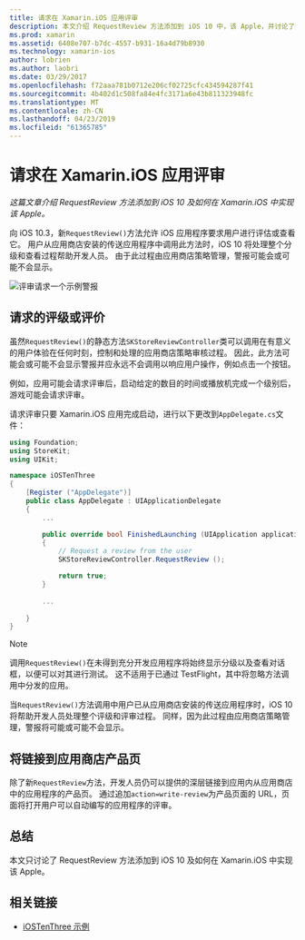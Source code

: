 ```yaml
---
title: 请求在 Xamarin.iOS 应用评审
description: 本文介绍 RequestReview 方法添加到 iOS 10 中，该 Apple，并讨论了如何在 Xamarin.iOS 中实现它。
ms.prod: xamarin
ms.assetid: 6408e707-b7dc-4557-b931-16a4d79b8930
ms.technology: xamarin-ios
author: lobrien
ms.author: laobri
ms.date: 03/29/2017
ms.openlocfilehash: f72aaa781b0712e206cf02725cfc434594287f41
ms.sourcegitcommit: 4b402d1c508fa84e4fc3171a6e43b811323948fc
ms.translationtype: MT
ms.contentlocale: zh-CN
ms.lasthandoff: 04/23/2019
ms.locfileid: "61365785"
---
```

# <a name="request-app-review-in-xamarinios"></a>请求在 Xamarin.iOS 应用评审

_这篇文章介绍 RequestReview 方法添加到 iOS 10 及如何在 Xamarin.iOS 中实现该 Apple。_

向 iOS 10.3，新`RequestReview()`方法允许 iOS 应用程序要求用户进行评估或查看它。 用户从应用商店安装的传送应用程序中调用此方法时，iOS 10 将处理整个分级和查看过程帮助开发人员。 由于此过程由应用商店策略管理，警报可能会或可能不会显示。

![](request-app-review-images/review01.png "评审请求一个示例警报")

## <a name="requesting-a-rating-or-review"></a>请求的评级或评价

虽然`RequestReview()`的静态方法`SKStoreReviewController`类可以调用在有意义的用户体验在任何时刻，控制和处理的应用商店策略审核过程。 因此，此方法可能会或可能不会显示警报并应永远不会调用以响应用户操作，例如点击一个按钮。

例如，应用可能会请求评审后，启动给定的数目的时间或播放机完成一个级别后，游戏可能会请求评审。

请求评审只要 Xamarin.iOS 应用完成启动，进行以下更改到`AppDelegate.cs`文件：

```csharp
using Foundation;
using StoreKit;
using UIKit;

namespace iOSTenThree
{
    [Register ("AppDelegate")]
    public class AppDelegate : UIApplicationDelegate
    {
        ...

        public override bool FinishedLaunching (UIApplication application, NSDictionary launchOptions)
        {
            // Request a review from the user
            SKStoreReviewController.RequestReview ();

            return true;
        }
        
        ...
        
    }
}
```

> [!NOTE]
> 调用`RequestReview()`在未得到充分开发应用程序将始终显示分级以及查看对话框，以便可以对其进行测试。 这不适用于已通过 TestFlight，其中将忽略方法调用中分发的应用。

当`RequestReview()`方法调用中用户已从应用商店安装的传送应用程序时，iOS 10 将帮助开发人员处理整个评级和评审过程。 同样，因为此过程由应用商店策略管理，警报将可能或可能不会显示。

## <a name="linking-to-an-app-store-product-page"></a>将链接到应用商店产品页 

除了新`RequestReview`方法，开发人员仍可以提供的深层链接到应用内从应用商店中的应用程序的产品页。 通过追加`action=write-review`为产品页面的 URL，页面将打开用户可以自动编写的应用程序的评审。 

## <a name="summary"></a>总结

本文只讨论了 RequestReview 方法添加到 iOS 10 及如何在 Xamarin.iOS 中实现该 Apple。



## <a name="related-links"></a>相关链接

- [iOSTenThree 示例](https://developer.xamarin.com/samples/ios/iOS10/iOSTenThree)
